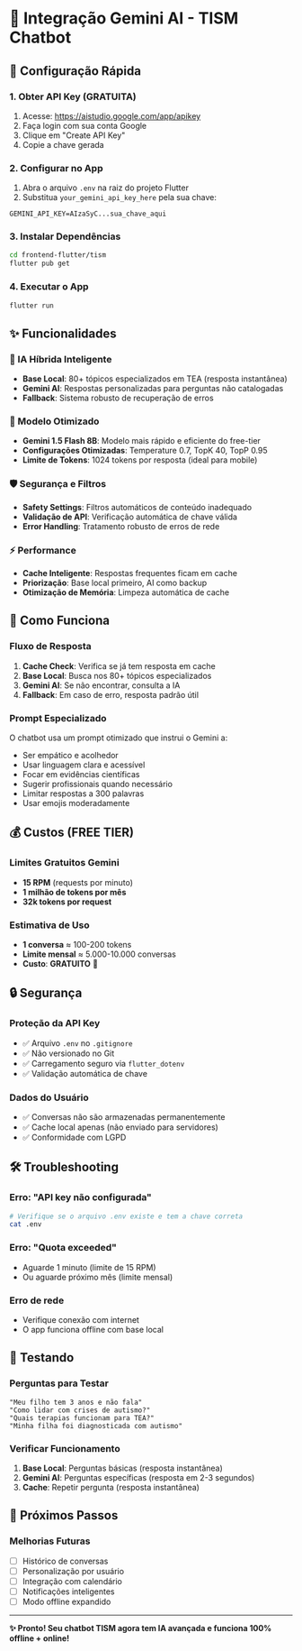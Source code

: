 # 🤖 Integração Gemini AI - TISM Chatbot

## 🚀 Configuração Rápida

### 1. Obter API Key (GRATUITA)
1. Acesse: https://aistudio.google.com/app/apikey
2. Faça login com sua conta Google
3. Clique em "Create API Key"
4. Copie a chave gerada

### 2. Configurar no App
1. Abra o arquivo `.env` na raiz do projeto Flutter
2. Substitua `your_gemini_api_key_here` pela sua chave:
```
GEMINI_API_KEY=AIzaSyC...sua_chave_aqui
```

### 3. Instalar Dependências
```bash
cd frontend-flutter/tism
flutter pub get
```

### 4. Executar o App
```bash
flutter run
```

## ✨ Funcionalidades

### 🧠 IA Híbrida Inteligente
- **Base Local**: 80+ tópicos especializados em TEA (resposta instantânea)
- **Gemini AI**: Respostas personalizadas para perguntas não catalogadas
- **Fallback**: Sistema robusto de recuperação de erros

### 🎯 Modelo Otimizado
- **Gemini 1.5 Flash 8B**: Modelo mais rápido e eficiente do free-tier
- **Configurações Otimizadas**: Temperature 0.7, TopK 40, TopP 0.95
- **Limite de Tokens**: 1024 tokens por resposta (ideal para mobile)

### 🛡️ Segurança e Filtros
- **Safety Settings**: Filtros automáticos de conteúdo inadequado
- **Validação de API**: Verificação automática de chave válida
- **Error Handling**: Tratamento robusto de erros de rede

### ⚡ Performance
- **Cache Inteligente**: Respostas frequentes ficam em cache
- **Priorização**: Base local primeiro, AI como backup
- **Otimização de Memória**: Limpeza automática de cache

## 🔧 Como Funciona

### Fluxo de Resposta
1. **Cache Check**: Verifica se já tem resposta em cache
2. **Base Local**: Busca nos 80+ tópicos especializados
3. **Gemini AI**: Se não encontrar, consulta a IA
4. **Fallback**: Em caso de erro, resposta padrão útil

### Prompt Especializado
O chatbot usa um prompt otimizado que instrui o Gemini a:
- Ser empático e acolhedor
- Usar linguagem clara e acessível
- Focar em evidências científicas
- Sugerir profissionais quando necessário
- Limitar respostas a 300 palavras
- Usar emojis moderadamente

## 💰 Custos (FREE TIER)

### Limites Gratuitos Gemini
- **15 RPM** (requests por minuto)
- **1 milhão de tokens por mês**
- **32k tokens por request**

### Estimativa de Uso
- **1 conversa** ≈ 100-200 tokens
- **Limite mensal** ≈ 5.000-10.000 conversas
- **Custo**: **GRATUITO** 🎉

## 🔒 Segurança

### Proteção da API Key
- ✅ Arquivo `.env` no `.gitignore`
- ✅ Não versionado no Git
- ✅ Carregamento seguro via `flutter_dotenv`
- ✅ Validação automática de chave

### Dados do Usuário
- ✅ Conversas não são armazenadas permanentemente
- ✅ Cache local apenas (não enviado para servidores)
- ✅ Conformidade com LGPD

## 🛠️ Troubleshooting

### Erro: "API key não configurada"
```bash
# Verifique se o arquivo .env existe e tem a chave correta
cat .env
```

### Erro: "Quota exceeded"
- Aguarde 1 minuto (limite de 15 RPM)
- Ou aguarde próximo mês (limite mensal)

### Erro de rede
- Verifique conexão com internet
- O app funciona offline com base local

## 📱 Testando

### Perguntas para Testar
```
"Meu filho tem 3 anos e não fala"
"Como lidar com crises de autismo?"
"Quais terapias funcionam para TEA?"
"Minha filha foi diagnosticada com autismo"
```

### Verificar Funcionamento
1. **Base Local**: Perguntas básicas (resposta instantânea)
2. **Gemini AI**: Perguntas específicas (resposta em 2-3 segundos)
3. **Cache**: Repetir pergunta (resposta instantânea)

## 🎯 Próximos Passos

### Melhorias Futuras
- [ ] Histórico de conversas
- [ ] Personalização por usuário
- [ ] Integração com calendário
- [ ] Notificações inteligentes
- [ ] Modo offline expandido

---

**✨ Pronto! Seu chatbot TISM agora tem IA avançada e funciona 100% offline + online!**
